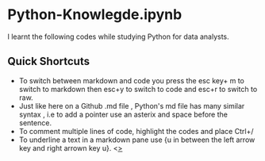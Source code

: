 # Python-Knowlegde.ipynb
I learnt the following codes while studying Python for data analysts.

## Quick Shortcuts 
* To switch between markdown and code you press the esc key+ m to switch to markdown then esc+y to switch to code and esc+r to switch to raw.
* Just like here on  a Github .md file , Python's md file has many similar syntax , i.e to add a pointer use an asterix  and space before the sentence.
* To comment multiple lines of code, highlight the codes and place Ctrl+/
* To underline a text in a markdown pane use {u in between the left arrow key and right arrown key u}. <<u>>



